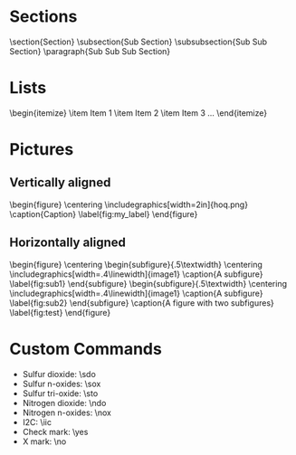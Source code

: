 # Sections
\section{Section}
\subsection{Sub Section}
\subsubsection{Sub Sub Section}
\paragraph{Sub Sub Sub Section}

# Lists
\begin{itemize}
    \item Item 1
    \item Item 2
    \item Item 3 ...
\end{itemize}

# Pictures
## Vertically aligned
\begin{figure}
    \centering
    \includegraphics[width=2in]{hoq.png}
    \caption{Caption}
    \label{fig:my_label}
\end{figure}

## Horizontally aligned
\begin{figure}
\centering
\begin{subfigure}{.5\textwidth}
  \centering
  \includegraphics[width=.4\linewidth]{image1}
  \caption{A subfigure}
  \label{fig:sub1}
\end{subfigure}
\begin{subfigure}{.5\textwidth}
  \centering
  \includegraphics[width=.4\linewidth]{image1}
  \caption{A subfigure}
  \label{fig:sub2}
\end{subfigure}
\caption{A figure with two subfigures}
\label{fig:test}
\end{figure}

# Custom Commands
- Sulfur dioxide: \sdo
- Sulfur n-oxides: \sox
- Sulfur tri-oxide: \sto
- Nitrogen dioxide: \ndo
- Nitrogen n-oxides: \nox
- I2C: \iic
- Check mark: \yes
- X mark: \no